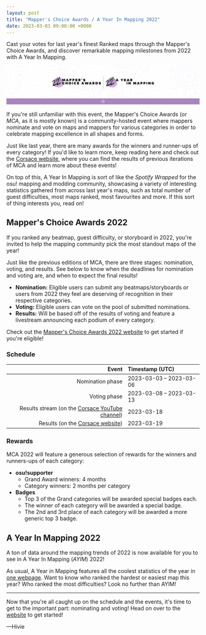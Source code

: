 ```yaml
---
layout: post
title: "Mapper's Choice Awards / A Year In Mapping 2022"
date: 2023-03-03 09:00:00 +0000
---
```


Cast your votes for last year's finest Ranked maps through the Mapper's Choice Awards, and discover remarkable mapping milestones from 2022 with A Year In Mapping.

![news post banner](/wiki/shared/news/2023-03-03-mappers-choice-awards/banner.jpg)

If you're still unfamiliar with this event, the Mapper's Choice Awards (or *MCA*, as it is mostly known) is a community-hosted event where mappers nominate and vote on maps and mappers for various categories in order to celebrate mapping excellence in all shapes and forms.

Just like last year, there are many awards for the winners and runner-ups of every category! If you'd like to learn more, keep reading here and check out the [Corsace website](https://corsace.io/), where you can find the results of previous iterations of MCA and learn more about these events!

On top of this, A Year In Mapping is sort of like the *Spotify Wrapped* for the osu! mapping and modding community, showcasing a variety of interesting statistics gathered from across last year's maps, such as total number of guest difficulties, most maps ranked, most favourites and more. If this sort of thing interests you, read on!

## Mapper's Choice Awards 2022

If you ranked any beatmap, guest difficulty, or storyboard in 2022, you're invited to help the mapping community pick the most standout maps of the year!

Just like the previous editions of MCA, there are three stages: nomination, voting, and results. See below to know when the deadlines for nomination and voting are, and when to expect the final results!

- **Nomination:** Eligible users can submit any beatmaps/storyboards or users from 2022 they feel are deserving of recognition in their respective categories.
- **Voting:** Eligible users can vote on the pool of submitted nominations.
- **Results:** Will be based off of the results of voting and feature a livestream announcing each podium of every category.

Check out the [Mapper's Choice Awards 2022 website](https://mca.corsace.io/2022/) to get started if you're eligible!

### Schedule

| Event | Timestamp (UTC) |
| --: | :-- |
| Nomination phase | 2023-03-03 – 2023-03-06 |
| Voting phase | 2023-03-08 – 2023-03-13 |
| Results stream (on the [Corsace YouTube channel](https://www.youtube.com/@Corsace)) | 2023-03-18 |
| Results (on the [Corsace website](https://mca.corsace.io/2022/)) | 2023-03-19 |

### Rewards

MCA 2022 will feature a generous selection of rewards for the winners and runners-ups of each category:

- **osu!supporter**
  - Grand Award winners: 4 months
  - Category winners: 2 months per category
- **Badges**
  - Top 3 of the Grand categories will be awarded special badges each.
  - The winner of each category will be awarded a special badge.
  - The 2nd and 3rd place of each category will be awarded a more generic top 3 badge.

## A Year In Mapping 2022

A ton of data around the mapping trends of 2022 is now available for you to see in A Year In Mapping (*AYIM*) 2022!

As usual, A Year in Mapping features all the coolest statistics of the year in [one webpage](https://ayim.corsace.io/2022/). Want to know who ranked the hardest or easiest map this year? Who ranked the most difficulties? Look no further than AYIM!

---

Now that you're all caught up on the schedule and the events, it's time to get to the important part: nominating and voting! Head on over to the [website](https://mca.corsace.io/2022/) to get started!

—Hivie
